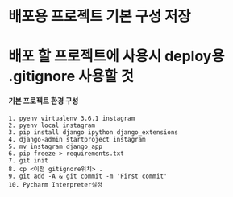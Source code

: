 # 배포용 프로젝트 기본 구성 저장

# 배포 할 프로젝트에 사용시 deploy용 .gitignore 사용할 것

#### 기본 프로젝트 환경 구성

```
1. pyenv virtualenv 3.6.1 instagram
2. pyenv local instagram
3. pip install django ipython django_extensions
4. django-admin startproject instagram
5. mv instagram django_app
6. pip freeze > requirements.txt
7. git init
8. cp <이전 gitignore위치> .
9. git add -A & git commit -m 'First commit'
10. Pycharm Interpreter설정
```

